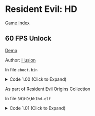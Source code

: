 # Resident Evil: HD

[Game Index](README.md#games)

## 60 FPS Unlock

[Demo](https://youtu.be/MSVD1Gmm4P8)

Author: [illusion](https://github.com/illusion0001)

In file `eboot.bin`

<details>
<summary>Code 1.00 (Click to Expand)</summary>

```
0xB894B 00 00 70 42 00 00 70 42

# this is a note for other patch devs
# first bit is game tick
# second bit is target fps
# cc implemented game speed/frametime calc based on tickrate (absolute hacks :p) for win32 ver
# code path still exist which is why this is possible
```

</details>

As part of Resident Evil Origins Collection

In file `BH1HD\bh1hd.elf`

<details>
<summary>Code 1.01 (Click to Expand)</summary>

```
0xB9B1B 00 00 70 42 00 00 70 42
# disc ver has notes
```

</details>
